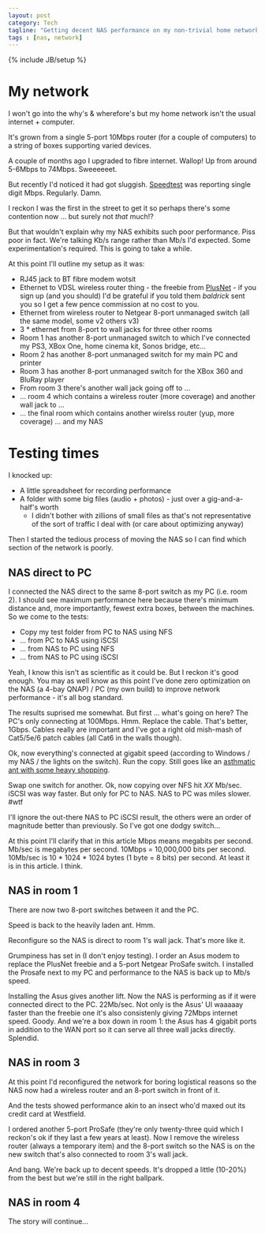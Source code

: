 ```yaml
---
layout: post
category: Tech
tagline: "Getting decent NAS performance on my non-trivial home network"
tags : [nas, network]
---
```

{% include JB/setup %}

# My network

I won't go into the why's & wherefore's but my home network isn't the usual internet + computer.

It's grown from a single 5-port 10Mbps router (for a couple of computers) to a string of boxes supporting varied devices.

A couple of months ago I upgraded to fibre internet.  Wallop!  Up from around 5-6Mbps to 74Mbps.  Sweeeeeet.

But recently I'd noticed it had got sluggish.  [Speedtest](http://www.speedtest.net/) was reporting single digit Mbps.  Regularly.  Damn.

I reckon I was the first in the street to get it so perhaps there's some contention now ... but surely not *that* much!?

But that wouldn't explain why my NAS exhibits such poor performance.  Piss poor in fact.  We're talking Kb/s range rather than Mb/s I'd expected.  Some experimentation's required.  This is going to take a while.

At this point I'll outline my setup as it was:

* RJ45 jack to BT fibre modem wotsit
* Ethernet to VDSL wireless router thing - the freebie from [PlusNet](http://plus.net) - if you sign up (and you should) I'd be grateful if you told them _baldrick_ sent you so I get a few pence commission at no cost to you.
* Ethernet from wireless router to Netgear 8-port unmanaged switch (all the same model, some v2 others v3)
* 3 * ethernet from 8-port to wall jacks for three other rooms
* Room 1 has another 8-port unmanaged switch to which I've connected my PS3, XBox One, home cinema kit, Sonos bridge, etc...
* Room 2 has another 8-port unmanaged switch for my main PC and printer
* Room 3 has another 8-port unmanaged switch for the XBox 360 and BluRay player
* From room 3 there's another wall jack going off to ...
* ... room 4 which contains a wireless router (more coverage) and another wall jack to ...
* ... the final room which contains another wirelss router (yup, more coverage) ... and my NAS

# Testing times

I knocked up:

* A little spreadsheet for recording performance
* A folder with some big files (audio + photos) - just over a gig-and-a-half's worth
  * I didn't bother with zillions of small files as that's not representative of the sort of traffic I deal with (or care about optimizing anyway)

Then I started the tedious process of moving the NAS so I can find which section of the network is poorly.

## NAS direct to PC

I connected the NAS direct to the same 8-port switch as my PC (i.e. room 2).
I should see maximum performance here because there's minimum distance and, more importantly, fewest extra boxes, between the machines.
So we come to the tests:

* Copy my test folder from PC to NAS using NFS
* ... from PC to NAS using iSCSI
* ... from NAS to PC using NFS
* ... from NAS to PC using iSCSI

Yeah, I know this isn't as scientific as it could be.  But I reckon it's good enough.
You may as well know as this point I've done zero optimization on the NAS (a 4-bay QNAP) / PC (my own build) to improve network performance - it's all bog standard.

The results suprised me somewhat.  But first ... what's going on here?  The PC's only connecting at 100Mbps.  Hmm.  Replace the cable.
That's better, 1Gbps.  Cables really are important and I've got a right old mish-mash of Cat5/5e/6 patch cables (all Cat6 in the walls though).

Ok, now everything's connected at gigabit speed (according to Windows / my NAS / the lights on the switch).
Run the copy.  Still goes like an [asthmatic ant with some heavy shopping](http://www.imdb.com/title/tt0526712/quotes?item=qt0186062).

Swap one switch for another.  Ok, now copying over NFS hit _XX_ Mb/sec.  iSCSI was way faster.  But only for PC to NAS.  NAS to PC was miles slower.  #wtf

I'll ignore the out-there NAS to PC iSCSI result, the others were an order of magnitude better than previously.  So I've got one dodgy switch...

At this point I'll clarify that in this article Mbps means megabits per second.  Mb/sec is megabytes per second.  10Mbps = 10,000,000 bits per second.
10Mb/sec is 10 * 1024 * 1024 bytes (1 byte = 8 bits) per second.  At least it is in this article.  I think.

## NAS in room 1

There are now two 8-port switches between it and the PC.

Speed is back to the heavily laden ant.  Hmm.

Reconfigure so the NAS is direct to room 1's wall jack.  That's more like it.

Grumpiness has set in (I don't enjoy testing).  I order an Asus modem to replace the PlusNet freebie and a 5-port Netgear ProSafe switch.
I installed the Prosafe next to my PC and performance to the NAS is back up to Mb/s speed.

Installing the Asus gives another lift.
Now the NAS is performing as if it were connected direct to the PC.  22Mb/sec.
Not only is the Asus' UI waaaaay faster than the freebie one it's also consistenly giving 72Mbps internet speed.  Goody.
And we're a box down in room 1: the Asus has 4 gigabit ports in addition to the WAN port so it can serve all three wall jacks directly.  Splendid.

## NAS in room 3

At this point I'd reconfigured the network for boring logistical reasons so the NAS now had a wireless router and an 8-port switch in front of it.

And the tests showed performance akin to an insect who'd maxed out its credit card at Westfield.

I ordered another 5-port ProSafe (they're only twenty-three quid which I reckon's ok if they last a few years at least).
Now I remove the wireless router (always a temporary item) and the 8-port switch so the NAS is on the new switch that's also connected to room 3's wall jack.

And bang.  We're back up to decent speeds.  It's dropped a little (10-20%) from the best but we're still in the right ballpark.

## NAS in room 4

The story will continue...
